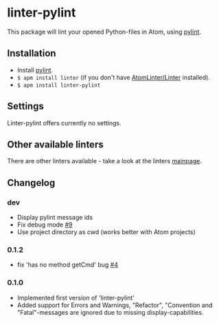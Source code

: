 # linter-pylint

This package will lint your opened Python-files in Atom, using [pylint](http://www.pylint.org/).

## Installation

* Install [pylint](http://www.pylint.org/#install).
* `$ apm install linter` (if you don't have [AtomLinter/Linter](https://github.com/AtomLinter/Linter) installed).
* `$ apm install linter-pylint`

## Settings
Linter-pylint offers currently no settings.

## Other available linters
There are other linters available - take a look at the linters [mainpage](https://github.com/AtomLinter/Linter).

## Changelog

### dev
 - Display pylint message ids
 - Fix debug mode [#9](https://github.com/AtomLinter/linter-pylint#9)
 - Use project directory as cwd (works better with Atom projects)

### 0.1.2
 - fix 'has no method getCmd' bug [#4](https://github.com/AtomLinter/linter-pylint#4)

### 0.1.0

 - Implemented first version of 'linter-pylint'
 - Added support for Errors and Warnings, "Refactor", "Convention and "Fatal"-messages are ignored due to missing display-capabilities.
